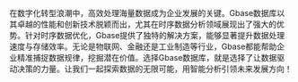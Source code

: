 在数字化转型浪潮中，高效处理海量数据成为企业发展的关键。Gbase数据库以其卓越的性能和创新技术脱颖而出，尤其在时序数据分析领域展现出了强大的优势。针对时序数据优化，Gbase提供了独特的解决方案，能够显著提升数据处理速度与存储效率。无论是物联网、金融还是工业制造等行业，Gbase都能帮助企业精准捕捉数据规律，挖掘潜在价值。选择Gbase数据库，就是选择了让数据驱动决策的力量。让我们一起探索数据的无限可能，用智能分析引领未来发展方向！